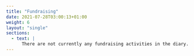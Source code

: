 ```yaml
---
title: "Fundraising"
date: 2021-07-28T03:00:13+01:00
weight: 6
layout: "single"
sections:
  - text: |
      There are not currently any fundraising activities in the diary. Please check back here later for future concerts and events.
---
```


